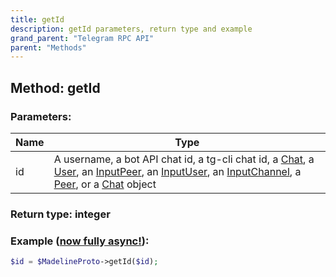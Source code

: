 ```yaml
---
title: getId
description: getId parameters, return type and example
grand_parent: "Telegram RPC API"
parent: "Methods"
---
```

## Method: getId


### Parameters:

| Name     |    Type       |
|----------|---------------|
|id| A username, a bot API chat id, a tg-cli chat id, a [Chat](API_docs/types/Chat.html), a [User](API_docs/types/User.html), an [InputPeer](API_docs/types/InputPeer.html), an [InputUser](API_docs/types/InputUser.html), an [InputChannel](API_docs/types/InputChannel.html), a [Peer](API_docs/types/Peer.html), or a [Chat](API_docs/types/Chat.html) object|

### Return type: integer

### Example ([now fully async!](https://docs.madelineproto.xyz/docs/ASYNC.html)):


```php
$id = $MadelineProto->getId($id);
```

